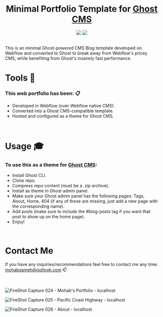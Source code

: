 <center><h1>Minimal Portfolio Template for <a href="https://github.com/TryGhost/Ghost">Ghost CMS</a></h1></center>
<p align="center">
  <img src="https://img.shields.io/badge/ghost-%23738A94.svg?&style=for-the-badge&logo=ghost&logoColor=white" /> <img src="https://img.shields.io/badge/webflow-%234353FF.svg?&style=for-the-badge&logo=webflow&logoColor=white" />
</p>


<br />
This is an minimal Ghost-powered CMS Blog template developed on Webflow and converted to Ghost to break away from Webflow's pricey CMS, while benefiting from Ghost's insanely fast performance.



<br />
<h1 align='left'>Tools 🔨</h1>

### This web portfolio has been: 📋
- Developed in Webflow (over Webflow native CMS).
- Converted into a Ghost CMS-compatible template.
- Hosted and configured as a theme for Ghost CMS.


<br />
<h1 align='left'>Usage 🎓</h1>
<h3>To use this as a theme for <a href="https://github.com/TryGhost/Ghost">Ghost CMS</a>:</h3>
  
- Install Ghost CLI.
- Clone repo.
- Compress repo content (must be a .zip archive).
- Install as theme in Ghost admin panel.
- Make sure your Ghost admin panel has the following pages: Tags, About, Home, 404 (if any of those are missing, just add a new page with the corresponding name).
- Add posts (make sure to include the #blog-posts tag if you want that post to show up on the home page).
- Enjoy!



<br />
<h1 align='left'>Contact Me</h1>

If you have any inquiries/recommendations feel free to contact me any time: mohabsameh@outlook.com 📫


<br />

![FireShot Capture 024 - Mohab's Portfolio - localhost](https://user-images.githubusercontent.com/37941642/184046325-6f97c641-1176-4120-8f8b-6757d4df5ec4.png)

![FireShot Capture 025 - Pacific Coast Highway - localhost](https://user-images.githubusercontent.com/37941642/184046350-bcf8ff93-bfc0-49a5-b828-bb8f35008a11.png)

![FireShot Capture 026 - About - localhost](https://user-images.githubusercontent.com/37941642/184046343-f9aa1159-eb45-403b-9f29-ec8b183808b1.png)
